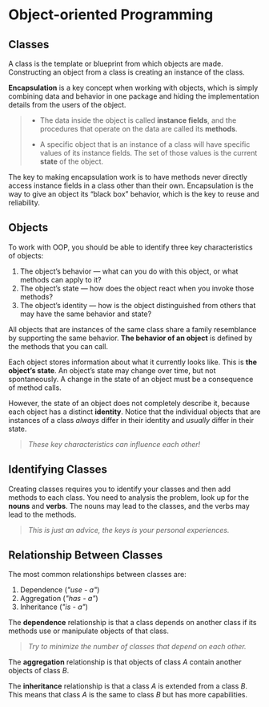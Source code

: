 
# Object-oriented Programming

## Classes

A class is the template or blueprint from which objects are made. Constructing an object from a class is creating an instance of the class.

**Encapsulation** is a key concept when working with objects, which is simply combining data and behavior in one package and hiding the implementation details from the users of the object.

> - The data inside the object is called **instance fields**, and the procedures that operate on the data are called its **methods**.
> 
> - A specific object that is an instance of a class will have specific values of its instance fields. The set of those values is the current **state** of the object.

The key to making encapsulation work is to have methods never directly access instance fields in a class other than their own. Encapsulation is the way to give an object its “black box” behavior, which is the key to reuse and reliability.

## Objects

To work with OOP, you should be able to identify three key characteristics of objects:

1. The object’s behavior — what can you do with this object, or what methods can apply to it?
1. The object’s state — how does the object react when you invoke those methods?
1. The object’s identity — how is the object distinguished from others that may have the same behavior and state?

All objects that are instances of the same class share a family resemblance by supporting the same behavior. **The behavior of an object** is defined by the methods that you can call.

Each object stores information about what it currently looks like. This is **the object’s state**. An object’s state may change over time, but not spontaneously. A change in the state of an object must be a consequence of method calls.

However, the state of an object does not completely describe it, because each object has a distinct **identity**. Notice that the individual objects that are instances of a class *always* differ in their identity and *usually* differ in their state.

> *These key characteristics can influence each other!*

## Identifying Classes

Creating classes requires you to identify your classes and then add methods to each class. You need to analysis the problem, look up for the **nouns** and **verbs**. The nouns may lead to the classes, and the verbs may lead to the methods.

> *This is just an advice, the keys is your personal experiences.*

## Relationship Between Classes

The most common relationships between classes are:

1. Dependence (*"use - a"*)
1. Aggregation (*"has - a"*)
1. Inheritance (*"is - a"*)

The **dependence** relationship is that a class depends on another class if its methods use or manipulate objects of that class.

> *Try to minimize the number of classes that depend on each other.*

The **aggregation** relationship is that objects of class $A$ contain another objects of class $B$.

The **inheritance** relationship is that a class $A$ is extended from a class $B$. This means that class $A$ is the same to class $B$ but has more capabilities.


